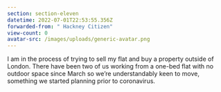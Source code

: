 ```yaml
---
section: section-eleven
datetime: 2022-07-01T22:53:55.356Z
forwarded-from: " Hackney Citizen"
view-count: 0
avatar-src: /images/uploads/generic-avatar.png
---
```

I am in the process of trying to sell my flat and buy a property outside of London. There have been two of us working from a one-bed flat with no outdoor space since March so we’re understandably keen to move, something we started planning prior to coronavirus.